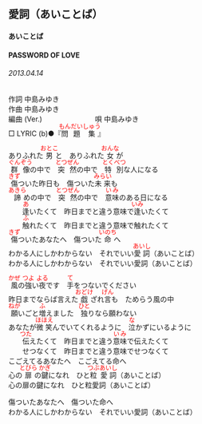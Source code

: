 <style type="text/css">
	ruby{
	    ruby-position: over;
	}
	ruby > rt{font-size: 12px;color:red;}
	p{font:16px;font-size: '楷体'}
</style>
## 愛詞（あいことば）
#### あいことば
#### PASSWORD OF LOVE
###### 2013.04.14


作詞     中島みゆき　　　　　   
作曲      中島みゆき  　　　   
編曲 (Ver.) 　　　　　　　
唄  中島みゆき        
□ LYRIC (b)●『<ruby><rb>問題</rb><rp>(</rp><rt>もんだい</rt><rp>)</rp></ruby><ruby><rb>集</rb><rp>(</rp><rt>しゅう</rt><rp>)</rp></ruby>』   
   
ありふれた<ruby><rb>男</rb><rp>(</rp><rt>おとこ</rt><rp>)</rp></ruby>と　ありふれた<ruby><rb>女</rb><rp>(</rp><rt>おんな</rt><rp>)</rp></ruby>が   
<ruby><rb>群像</rb><rp>(</rp><rt>ぐんぞう</rt><rp>)</rp></ruby>の中で　<ruby><rb>突然</rb><rp>(</rp><rt>とつぜん</rt><rp>)</rp></ruby>の中で　<ruby><rb>特別</rb><rp>(</rp><rt>とくべつ</rt><rp>)</rp></ruby>な人になる   
<ruby><rb>傷</rb><rp>(</rp><rt>きず</rt><rp>)</rp></ruby>ついた昨日も　傷ついた<ruby><rb>未来</rb><rp>(</rp><rt>みらい</rt><rp>)</rp></ruby>も   
<ruby><rb>諦</rb><rp>(</rp><rt>あきら</rt><rp>)</rp></ruby>めの中で　<ruby><rb>突然</rb><rp>(</rp><rt>とつぜん</rt><rp>)</rp></ruby>の中で　<ruby><rb>意味</rb><rp>(</rp><rt>いみ</rt><rp>)</rp></ruby>のある日になる   
　　<ruby><rb>逢</rb><rp>(</rp><rt>あ</rt><rp>)</rp></ruby>いたくて　昨日までと違う意味で<ruby><rb>逢</rb><rp>(</rp><rt>いみ</rt><rp>)</rp></ruby>いたくて   
　　<ruby><rb>触</rb><rp>(</rp><rt>ふ</rt><rp>)</rp></ruby>れたくて　昨日までと違う意味で触れたくて   
<ruby><rb>傷</rb><rp>(</rp><rt>きず</rt><rp>)</rp></ruby>ついたあなたへ　傷ついた<ruby><rb>命</rb><rp>(</rp><rt>いのち</rt><rp>)</rp></ruby>へ   
わかる人にしかわからない　それでいい<ruby><rb>愛詞</rb><rp>(</rp><rt>あいし</rt><rp>)</rp></ruby>（あいことば）   
わかる人にしかわからない　それでいい愛詞（あいことば）   
   
<ruby><rb>風</rb><rp>(</rp><rt>かぜ</rt><rp>)</rp></ruby>の<ruby><rb>強</rb><rp>(</rp><rt>つよ</rt><rp>)</rp></ruby>い<ruby><rb>夜</rb><rp>(</rp><rt>よる</rt><rp>)</rp></ruby>です　<ruby><rb>手</rb><rp>(</rp><rt>て</rt><rp>)</rp></ruby>をつないでください   
昨日までならば言えた<ruby><rb>戯</rb><rp>(</rp><rt>おどけ</rt><rp>)</rp></ruby></rb><rp>(</rp><rt>ざ</rt><rp>)</rp></ruby>れ<ruby><rb>言</rb><rp>(</rp><rt>げん</rt><rp>)</rp></ruby>も　ためらう風の中   
<ruby><rb>願</rb><rp>(</rp><rt>ねが</rt><rp>)</rp></ruby>いごと<ruby><rb>増</rb><rp>(</rp><rt>ふ</rt><rp>)</rp></ruby>えました　<ruby><rb>独</rb><rp>(</rp><rt>ひと</rt><rp>)</rp></ruby>りなら願わない   
あなたが<ruby><rb>微笑</rb><rp>(</rp><rt>ほほえ</rt><rp>)</rp></ruby>んでいてくれるように　<ruby><rb>泣</rb><rp>(</rp><rt>な</rt><rp>)</rp></ruby>かずにいるように   
　　<ruby><rb>伝</rb><rp>(</rp><rt>つた</rt><rp>)</rp></ruby>えたくて　昨日までと違う<ruby><rb>意味</rb><rp>(</rp><rt>いみ</rt><rp>)</rp></ruby>で伝えたくて   
　　せつなくて　昨日までと違う意味でせつなくて   
こごえてるあなたへ　こごえてる命へ   
心の<ruby><rb>扉</rb><rp>(</rp><rt>とびら</rt><rp>)</rp></ruby>の<ruby><rb>鍵</rb><rp>(</rp><rt>かぎ</rt><rp>)</rp></ruby>になれ　ひと<ruby><rb>粒</rb><rp>(</rp><rt>つぶ</rt><rp>)</rp></ruby><ruby><rb>愛詞</rb><rp>(</rp><rt>あいし</rt><rp>)</rp></ruby>（あいことば）   
心の扉の鍵になれ　ひと粒愛詞（あいことば）   
   
傷ついたあなたへ　傷ついた命へ   
わかる人にしかわからない　それでいい愛詞（あいことば）   